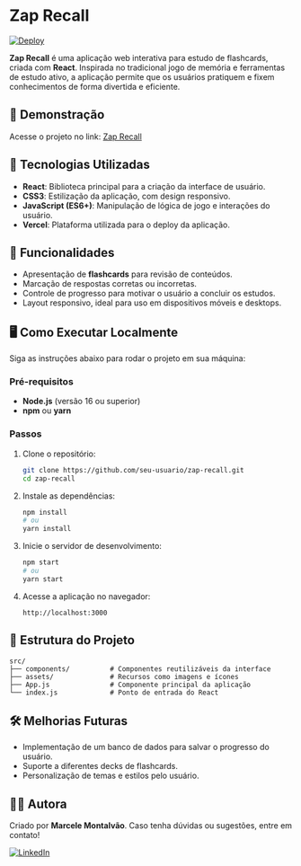 # Zap Recall

[![Deploy](https://img.shields.io/badge/deploy-vercel-blue)](https://zap-recall-marcele.vercel.app)  

**Zap Recall** é uma aplicação web interativa para estudo de flashcards, criada com **React**. Inspirada no tradicional jogo de memória e ferramentas de estudo ativo, a aplicação permite que os usuários pratiquem e fixem conhecimentos de forma divertida e eficiente.  

## 🌟 Demonstração  
Acesse o projeto no link: [Zap Recall](https://zap-recall-marcele.vercel.app)  

## 🚀 Tecnologias Utilizadas  
- **React**: Biblioteca principal para a criação da interface de usuário.  
- **CSS3**: Estilização da aplicação, com design responsivo.  
- **JavaScript (ES6+)**: Manipulação de lógica de jogo e interações do usuário.  
- **Vercel**: Plataforma utilizada para o deploy da aplicação.  

## 🎯 Funcionalidades  
- Apresentação de **flashcards** para revisão de conteúdos.  
- Marcação de respostas corretas ou incorretas.  
- Controle de progresso para motivar o usuário a concluir os estudos.  
- Layout responsivo, ideal para uso em dispositivos móveis e desktops.  

## 🖥️ Como Executar Localmente  

Siga as instruções abaixo para rodar o projeto em sua máquina:  

### Pré-requisitos  
- **Node.js** (versão 16 ou superior)  
- **npm** ou **yarn**  

### Passos  

1. Clone o repositório:  
   ```bash
   git clone https://github.com/seu-usuario/zap-recall.git
   cd zap-recall
   ```

2. Instale as dependências:  
   ```bash
   npm install
   # ou
   yarn install
   ```

3. Inicie o servidor de desenvolvimento:  
   ```bash
   npm start
   # ou
   yarn start
   ```

4. Acesse a aplicação no navegador:  
   ```
   http://localhost:3000
   ```  

## 📂 Estrutura do Projeto  
```plaintext
src/  
├── components/          # Componentes reutilizáveis da interface  
├── assets/              # Recursos como imagens e ícones  
├── App.js               # Componente principal da aplicação  
└── index.js             # Ponto de entrada do React  
```  

## 🛠️ Melhorias Futuras  
- Implementação de um banco de dados para salvar o progresso do usuário.  
- Suporte a diferentes decks de flashcards.  
- Personalização de temas e estilos pelo usuário.  

## 👩‍💻 Autora  
Criado por **Marcele Montalvão**. Caso tenha dúvidas ou sugestões, entre em contato!  

[![LinkedIn](https://img.shields.io/badge/LinkedIn-marcele--montalvao-blue)](https://www.linkedin.com/in/marcele-montalvao)  
